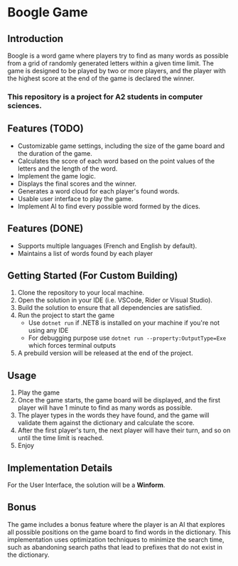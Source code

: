 # Boogle Game

## Introduction
Boogle is a word game where players try to find as many words as possible from a grid of randomly generated letters within a given time limit. The game is designed to be played by two or more players, and the player with the highest score at the end of the game is declared the winner.
### This repository is a project for A2 students in computer sciences.

## Features (TODO)
- Customizable game settings, including the size of the game board and the duration of the game.
- Calculates the score of each word based on the point values of the letters and the length of the word.
- Implement the game logic.
- Displays the final scores and the winner.
- Generates a word cloud for each player's found words.
- Usable user interface to play the game.
- Implement AI to find every possible word formed by the dices.

## Features (DONE)
- Supports multiple languages (French and English by default).
- Maintains a list of words found by each player

## Getting Started (For Custom Building)
1. Clone the repository to your local machine.
2. Open the solution in your IDE (i.e. VSCode, Rider or Visual Studio).
3. Build the solution to ensure that all dependencies are satisfied.
4. Run the project to start the game
   - Use ```dotnet run``` if .NET8 is installed on your machine if you're not using any IDE
   - For debugging purpose use ```dotnet run --property:OutputType=Exe``` which forces terminal outputs
5. A prebuild version will be released at the end of the project.

## Usage
1. Play the game
2. Once the game starts, the game board will be displayed, and the first player will have 1 minute to find as many words as possible.
3. The player types in the words they have found, and the game will validate them against the dictionary and calculate the score.
4. After the first player's turn, the next player will have their turn, and so on until the time limit is reached.
5. Enjoy
   
## Implementation Details
For the User Interface, the solution will be a **Winform**.

## Bonus
The game includes a bonus feature where the player is an AI that explores all possible positions on the game board to find words in the dictionary. This implementation uses optimization techniques to minimize the search time, such as abandoning search paths that lead to prefixes that do not exist in the dictionary.
